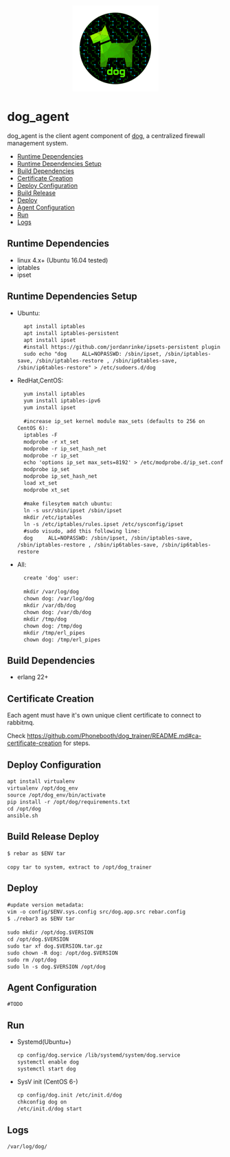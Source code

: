 <p align="center">
  <img src="../images/dog-segmented-green.network-200x200.png">
</p>

<h1>dog_agent</h1>

dog_agent is the client agent component of [dog](https://github.com/Phonebooth/dog), a centralized firewall management system.

* [Runtime Dependencies](#runtime-dependencies)
* [Runtime Dependencies Setup](#runtime-dependencies-setup)
* [Build Dependencies](#build-dependencies)
* [Certificate Creation](#certificate-creation)
* [Deploy Configuration](#deploy-configuration)
* [Build Release](#build-release)
* [Deploy](#deploy)
* [Agent Configuration](#agent-configuration)
* [Run](#run)
* [Logs](#logs)

## Runtime Dependencies
- linux 4.x+ (Ubuntu 16.04 tested)
- iptables
- ipset

## Runtime Dependencies Setup

- Ubuntu:

        apt install iptables
        apt install iptables-persistent
        apt install ipset
        #install https://github.com/jordanrinke/ipsets-persistent plugin
        sudo echo "dog     ALL=NOPASSWD: /sbin/ipset, /sbin/iptables-save, /sbin/iptables-restore , /sbin/ip6tables-save, /sbin/ip6tables-restore" > /etc/sudoers.d/dog

- RedHat,CentOS:

        yum install iptables
        yum install iptables-ipv6
        yum install ipset
    
        #increase ip_set kernel module max_sets (defaults to 256 on CentOS 6):    
        iptables -F
        modprobe -r xt_set
        modprobe -r ip_set_hash_net
        modprobe -r ip_set
        echo 'options ip_set max_sets=8192' > /etc/modprobe.d/ip_set.conf
        modprobe ip_set
        modprobe ip_set_hash_net
        load xt_set
        modprobe xt_set

        #make filesytem match ubuntu:
        ln -s usr/sbin/ipset /sbin/ipset
        mkdir /etc/iptables
        ln -s /etc/iptables/rules.ipset /etc/sysconfig/ipset
        #sudo visudo, add this following line:
        dog     ALL=NOPASSWD: /sbin/ipset, /sbin/iptables-save, /sbin/iptables-restore , /sbin/ip6tables-save, /sbin/ip6tables-restore
    
- All:

        create 'dog' user:

        mkdir /var/log/dog
        chown dog: /var/log/dog
        mkdir /var/db/dog
        chown dog: /var/db/dog
        mkdir /tmp/dog
        chown dog: /tmp/dog
        mkdir /tmp/erl_pipes
        chown dog: /tmp/erl_pipes

## Build Dependencies
- erlang 22+

## Certificate Creation
Each agent must have it's own unique client certificate to connect to rabbitmq.

Check https://github.com/Phonebooth/dog_trainer/README.md#ca-certificate-creation for steps.

## Deploy Configuration
    apt install virtualenv
    virtualenv /opt/dog_env
    source /opt/dog_env/bin/activate
    pip install -r /opt/dog/requirements.txt
    cd /opt/dog
    ansible.sh

## Build Release Deploy
    $ rebar as $ENV tar

    copy tar to system, extract to /opt/dog_trainer

## Deploy
    #update version metadata:
    vim -o config/$ENV.sys.config src/dog.app.src rebar.config
    $ ./rebar3 as $ENV tar

    sudo mkdir /opt/dog.$VERSION
    cd /opt/dog.$VERSION
    sudo tar xf dog.$VERSION.tar.gz
    sudo chown -R dog: /opt/dog.$VERSION
    sudo rm /opt/dog
    sudo ln -s dog.$VERSION /opt/dog

## Agent Configuration
    #TODO

## Run

- Systemd(Ubuntu+)

      cp config/dog.service /lib/systemd/system/dog.service
      systemctl enable dog
      systemctl start dog

- SysV init (CentOS 6-)

      cp config/dog.init /etc/init.d/dog
      chkconfig dog on
      /etc/init.d/dog start

## Logs
    /var/log/dog/
